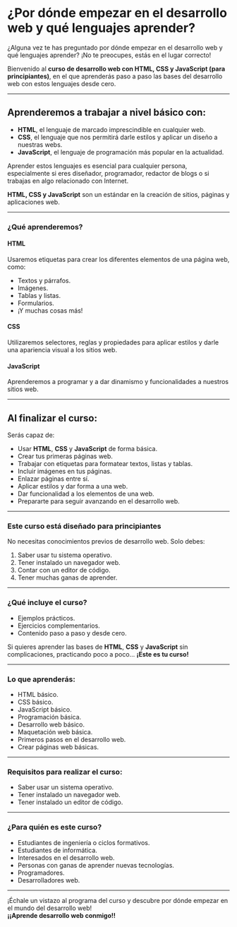 # ¿Por dónde empezar en el desarrollo web y qué lenguajes aprender?

¿Alguna vez te has preguntado por dónde empezar en el desarrollo web y qué lenguajes aprender? ¡No te preocupes, estás en el lugar correcto!

Bienvenido al **curso de desarrollo web con HTML, CSS y JavaScript (para principiantes)**, en el que aprenderás paso a paso las bases del desarrollo web con estos lenguajes desde cero.

---

## Aprenderemos a trabajar a nivel básico con:

- **HTML**, el lenguaje de marcado imprescindible en cualquier web.
- **CSS**, el lenguaje que nos permitirá darle estilos y aplicar un diseño a nuestras webs.
- **JavaScript**, el lenguaje de programación más popular en la actualidad.

Aprender estos lenguajes es esencial para cualquier persona, especialmente si eres diseñador, programador, redactor de blogs o si trabajas en algo relacionado con Internet.

**HTML, CSS y JavaScript** son un estándar en la creación de sitios, páginas y aplicaciones web.

---

### ¿Qué aprenderemos?

#### **HTML** 
Usaremos etiquetas para crear los diferentes elementos de una página web, como:
- Textos y párrafos.
- Imágenes.
- Tablas y listas.
- Formularios.
- ¡Y muchas cosas más!

#### **CSS**
Utilizaremos selectores, reglas y propiedades para aplicar estilos y darle una apariencia visual a los sitios web.

#### **JavaScript**
Aprenderemos a programar y a dar dinamismo y funcionalidades a nuestros sitios web.

---

## Al finalizar el curso:
Serás capaz de:
- Usar **HTML**, **CSS** y **JavaScript** de forma básica.
- Crear tus primeras páginas web.
- Trabajar con etiquetas para formatear textos, listas y tablas.
- Incluir imágenes en tus páginas.
- Enlazar páginas entre sí.
- Aplicar estilos y dar forma a una web.
- Dar funcionalidad a los elementos de una web.
- Prepararte para seguir avanzando en el desarrollo web.

---

### Este curso está diseñado para principiantes

No necesitas conocimientos previos de desarrollo web. Solo debes:
1. Saber usar tu sistema operativo.
2. Tener instalado un navegador web.
3. Contar con un editor de código.
4. Tener muchas ganas de aprender.

---

### ¿Qué incluye el curso?
- Ejemplos prácticos.
- Ejercicios complementarios.
- Contenido paso a paso y desde cero.

Si quieres aprender las bases de **HTML**, **CSS** y **JavaScript** sin complicaciones, practicando poco a poco... **¡Este es tu curso!**

---

### Lo que aprenderás:
- HTML básico.
- CSS básico.
- JavaScript básico.
- Programación básica.
- Desarrollo web básico.
- Maquetación web básica.
- Primeros pasos en el desarrollo web.
- Crear páginas web básicas.

---

### Requisitos para realizar el curso:
- Saber usar un sistema operativo.
- Tener instalado un navegador web.
- Tener instalado un editor de código.

---

### ¿Para quién es este curso?
- Estudiantes de ingeniería o ciclos formativos.
- Estudiantes de informática.
- Interesados en el desarrollo web.
- Personas con ganas de aprender nuevas tecnologías.
- Programadores.
- Desarrolladores web.

---

¡Échale un vistazo al programa del curso y descubre por dónde empezar en el mundo del desarrollo web!  
**¡¡Aprende desarrollo web conmigo!!**
